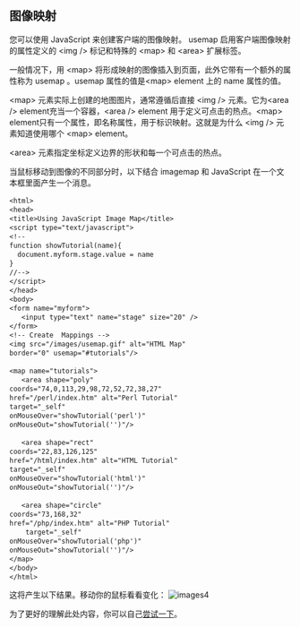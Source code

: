 ## 图像映射
您可以使用 JavaScript 来创建客户端的图像映射。 usemap 启用客户端图像映射的属性定义的 &lt;img /&gt; 标记和特殊的 &lt;map&gt; 和  &lt;area&gt; 扩展标签。  

一般情况下，用 &lt;map&gt; 将形成映射的图像插入到页面，此外它带有一个额外的属性称为 usemap 。usemap 属性的值是&lt;map&gt; element 上的 name 属性的值。   

&lt;map&gt; 元素实际上创建的地图图片，通常遵循后直接 &lt;img /&gt; 元素。它为&lt;area /&gt; element充当一个容器，&lt;area /&gt; element 用于定义可点击的热点。&lt;map&gt; element只有一个属性，即名称属性，用于标识映射。这就是为什么 &lt;img /&gt; 元素知道使用哪个 &lt;map&gt; element。  

&lt;area&gt; 元素指定坐标定义边界的形状和每一个可点击的热点。  

当鼠标移动到图像的不同部分时，以下结合 imagemap 和 JavaScript 在一个文本框里面产生一个消息。

    <html>
    <head>
    <title>Using JavaScript Image Map</title>
    <script type="text/javascript">
    <!--
    function showTutorial(name){
      document.myform.stage.value = name
    }
    //-->
    </script>
    </head>
    <body>
    <form name="myform">
       <input type="text" name="stage" size="20" />
    </form>
    <!-- Create  Mappings -->
    <img src="/images/usemap.gif" alt="HTML Map" 
    border="0" usemap="#tutorials"/>
    
    <map name="tutorials">
       <area shape="poly" 
    coords="74,0,113,29,98,72,52,72,38,27"
    href="/perl/index.htm" alt="Perl Tutorial"
    target="_self" 
    onMouseOver="showTutorial('perl')" 
    onMouseOut="showTutorial('')"/>
    
       <area shape="rect" 
    coords="22,83,126,125"
    href="/html/index.htm" alt="HTML Tutorial" 
    target="_self" 
    onMouseOver="showTutorial('html')" 
    onMouseOut="showTutorial('')"/>
    
       <area shape="circle" 
    coords="73,168,32"
    href="/php/index.htm" alt="PHP Tutorial"
    	target="_self" 
    onMouseOver="showTutorial('php')" 
    onMouseOut="showTutorial('')"/>
    </map>
    </body>
    </html>
这将产生以下结果。移动你的鼠标看看变化：
![images4](images/usemap.jif) 

为了更好的理解此处内容，你可以自己[尝试一下](http://www.tutorialspoint.com/cgi-bin/practice.cgi?file=javascript_50)。

